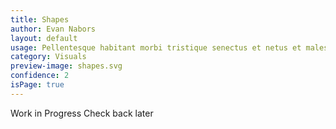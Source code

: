 ```yaml
---
title: Shapes
author: Evan Nabors
layout: default
usage: Pellentesque habitant morbi tristique senectus et netus et malesuada fames ac turpis egestas. Integer elementum non erat ut ornare. Phasellus non massa tellus. Nam ut massa et nisi auctor aliquet ac sollicitudin risus. Maecenas non consequat ante. Nunc sapien odio, euismod at tortor sed, scelerisque vehicula leo. Pellentesque a molestie arcu.
category: Visuals
preview-image: shapes.svg
confidence: 2
isPage: true
---
```



Work in Progress Check back later